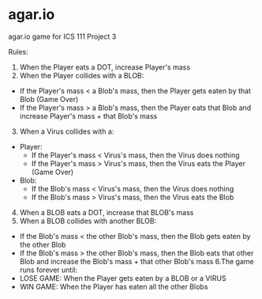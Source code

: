 # agar.io
agar.io game for ICS 111 Project 3

Rules:
1. When the Player eats a DOT, increase Player's mass
2. When the Player collides with a BLOB:
  - If the Player's mass < a Blob's mass, then the Player gets eaten by that Blob (Game Over)
  - If the Player's mass > a Blob's mass, then the Player eats that Blob and increase Player's mass + that Blob's mass
3. When a Virus collides with a:
  - Player:
    * If the Player's mass < Virus's mass, then the Virus does nothing
    * If the Player's mass > Virus's mass, then the Virus eats the Player (Game Over)
  - Blob:
    * If the Blob's mass < Virus's mass, then the Virus does nothing
    * If the Blob's mass > Virus's mass, then the Virus eats the Blob
4. When a BLOB eats a DOT, increase that BLOB's mass
5. When a BLOB collides with another BLOB:
  - If the Blob's mass < the other Blob's mass, then the Blob gets eaten by the other Blob
  - If the Blob's mass > the other Blob's mass, then the Blob eats that other Blob and increase the Blob's mass + that other Blob's mass
6.The game runs forever until:
  - LOSE GAME: When the Player gets eaten by a BLOB or a VIRUS
  - WIN GAME: When the Player has eaten all the other Blobs

